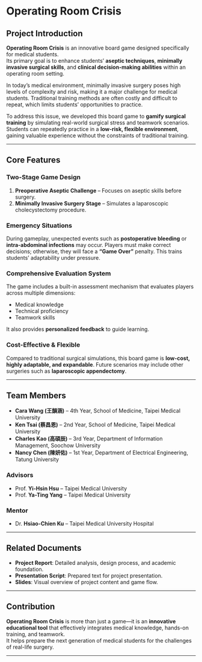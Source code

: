 # Operating Room Crisis

## Project Introduction
**Operating Room Crisis** is an innovative board game designed specifically for medical students.  
Its primary goal is to enhance students’ **aseptic techniques**, **minimally invasive surgical skills**, and **clinical decision-making abilities** within an operating room setting.

In today’s medical environment, minimally invasive surgery poses high levels of complexity and risk, making it a major challenge for medical students. Traditional training methods are often costly and difficult to repeat, which limits students’ opportunities to practice.  

To address this issue, we developed this board game to **gamify surgical training** by simulating real-world surgical stress and teamwork scenarios. Students can repeatedly practice in a **low-risk, flexible environment**, gaining valuable experience without the constraints of traditional training.

---

## Core Features
### Two-Stage Game Design
1. **Preoperative Aseptic Challenge** – Focuses on aseptic skills before surgery.  
2. **Minimally Invasive Surgery Stage** – Simulates a laparoscopic cholecystectomy procedure.

### Emergency Situations
During gameplay, unexpected events such as **postoperative bleeding** or **intra-abdominal infections** may occur. Players must make correct decisions; otherwise, they will face a **“Game Over”** penalty. This trains students’ adaptability under pressure.

### Comprehensive Evaluation System
The game includes a built-in assessment mechanism that evaluates players across multiple dimensions:
- Medical knowledge  
- Technical proficiency  
- Teamwork skills  

It also provides **personalized feedback** to guide learning.

### Cost-Effective & Flexible
Compared to traditional surgical simulations, this board game is **low-cost, highly adaptable, and expandable**. Future scenarios may include other surgeries such as **laparoscopic appendectomy**.

---

## Team Members
- **Cara Wang (王韻涵)** – 4th Year, School of Medicine, Taipei Medical University  
- **Ken Tsai (蔡昌恩)** – 2nd Year, School of Medicine, Taipei Medical University  
- **Charles Kao (高碩辰)** – 3rd Year, Department of Information Management, Soochow University  
- **Nancy Chen (陳妍佑)** – 1st Year, Department of Electrical Engineering, Tatung University  

### Advisors
- Prof. **Yi-Hsin Hsu** – Taipei Medical University  
- Prof. **Ya-Ting Yang** – Taipei Medical University  

### Mentor
- Dr. **Hsiao-Chien Ku** – Taipei Medical University Hospital  

---

## Related Documents
-  **Project Report**: Detailed analysis, design process, and academic foundation.  
-  **Presentation Script**: Prepared text for project presentation.  
-  **Slides**: Visual overview of project content and game flow.  

---

## Contribution
**Operating Room Crisis** is more than just a game—it is an **innovative educational tool** that effectively integrates medical knowledge, hands-on training, and teamwork.  
It helps prepare the next generation of medical students for the challenges of real-life surgery.

---
